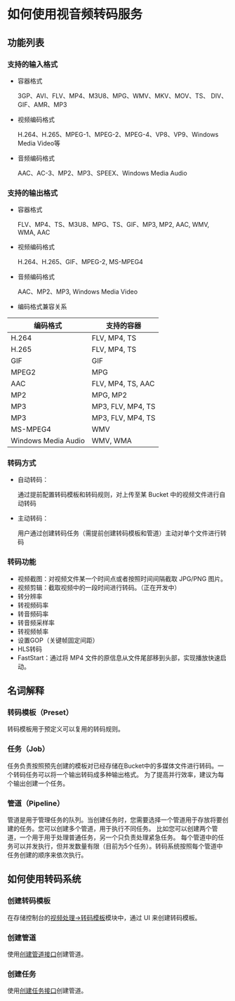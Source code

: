 # 如何使用视音频转码服务

## 功能列表

### 支持的输入格式

- 容器格式

  3GP、AVI、FLV、MP4、M3U8、MPG、WMV、MKV、MOV、TS、 DIV、GIF、AMR、MP3

- 视频编码格式

  H.264、H.265、MPEG-1、MPEG-2、MPEG-4、VP8、VP9、Windows Media Video等

- 音频编码格式

  AAC、AC-3、MP2、MP3、SPEEX、Windows Media Audio

### 支持的输出格式

- 容器格式

  FLV、MP4、TS、M3U8、MPG、TS、GIF、MP3, MP2, AAC, WMV, WMA, AAC

- 视频编码格式

  H.264、H.265、GIF、MPEG-2, MS-MPEG4

- 音频编码格式

  AAC、MP2、MP3, Windows Media Video

- 编码格式兼容关系

|  编码格式   | 支持的容器    |
| ----------  | ---           |
| H.264       |  FLV, MP4, TS |
| H.265       |  FLV, MP4, TS |
| GIF         |  GIF          |
| MPEG2       |  MPG          |
| AAC         |  FLV, MP4, TS, AAC |
| MP2         |  MPG, MP2     |
| MP3         |  MP3, FLV, MP4, TS|
| MP3         |  MP3, FLV, MP4, TS|
| MS-MPEG4    |  WMV          |
| Windows Media Audio |  WMV, WMA |



### 转码方式

- 自动转码：

  通过提前配置转码模板和转码规则，对上传至某 Bucket 中的视频文件进行自动转码

- 主动转码：

  用户通过创建转码任务（需提前创建转码模板和管道）主动对单个文件进行转码 

### 转码功能

- 视频截图：对视频文件某一个时间点或者按照时间间隔截取 JPG/PNG 图片。
- 视频剪辑：截取视频中的一段时间进行转码。（正在开发中）
- 转分辨率
- 转视频码率
- 转音频码率
- 转音频采样率
- 转视频帧率
- 设置GOP（关键帧固定间距）
- HLS转码
- FastStart：通过将 MP4 文件的原信息从文件尾部移到头部，实现播放快速启动。


## 名词解释

### 转码模板（Preset）

转码模板用于预定义可以复用的转码规则。

###  任务（Job）

任务负责按照预先创建的模板对已经存储在Bucket中的多媒体文件进行转码。一个转码任务可以将一个输出转码成多种输出格式。
为了提高并行效率，建议为每个输出创建一个任务。

### 管道（Pipeline）

管道是用于管理任务的队列。当创建任务时，您需要选择一个管道用于存放将要创建的任务。您可以创建多个管道，用于执行不同任务。
比如您可以创建两个管道，一个用于用于处理普通任务，另一个只负责处理紧急任务。
每个管道中的任务可以并发执行，但并发数量有限（目前为5个任务）。转码系统按照每个管道中任务创建的顺序来依次执行。


## 如何使用转码系统

### 创建转码模板

在存储控制台的[视频处理->转码模板](http://console.bscstorage.com/#/video/template)模块中，通过 UI 来创建转码模板。

### 创建管道

使用[创建管道接口](/doc/transcoder/apis/pipeline/create_pipeline.html)创建管道。

### 创建任务

使用[创建任务接口](/doc/transcoder/apis/job/create_job.html)创建管道。
